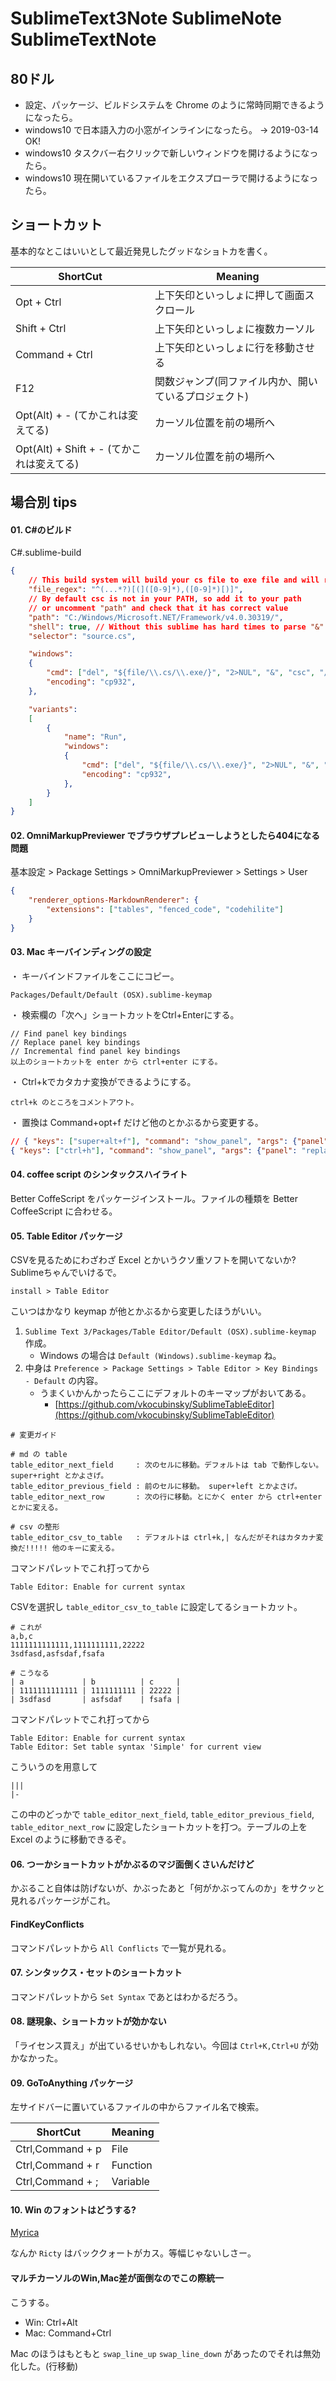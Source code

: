SublimeText3Note SublimeNote SublimeTextNote
===

## 80ドル

- 設定、パッケージ、ビルドシステムを Chrome のように常時同期できるようになったら。
- windows10 で日本語入力の小窓がインラインになったら。 -> 2019-03-14 OK!
- windows10 タスクバー右クリックで新しいウィンドウを開けるようになったら。
- windows10 現在開いているファイルをエクスプローラで開けるようになったら。

## ショートカット

基本的なとこはいいとして最近発見したグッドなショトカを書く。

|               ShortCut               |                       Meaning                        |
|--------------------------------------|------------------------------------------------------|
| Opt + Ctrl                           | 上下矢印といっしょに押して画面スクロール             |
| Shift + Ctrl                         | 上下矢印といっしょに複数カーソル                     |
| Command + Ctrl                       | 上下矢印といっしょに行を移動させる                   |
| F12                                  | 関数ジャンプ(同ファイル内か、開いているプロジェクト) |
| Opt(Alt) + - (てかこれは変えてる)         | カーソル位置を前の場所へ                             |
| Opt(Alt) + Shift + - (てかこれは変えてる) | カーソル位置を前の場所へ                             |


## 場合別 tips

#### 01. C#のビルド

C#.sublime-build

```json
{
    // This build system will build your cs file to exe file and will run it
    "file_regex": "^(...*?)[(]([0-9]*),([0-9]*)[)]",
    // By default csc is not in your PATH, so add it to your path
    // or uncomment "path" and check that it has correct value
    "path": "C:/Windows/Microsoft.NET/Framework/v4.0.30319/",
    "shell": true, // Without this sublime has hard times to parse "&" in out command line
    "selector": "source.cs",

    "windows":
    {
        "cmd": ["del", "${file/\\.cs/\\.exe/}", "2>NUL", "&", "csc", "/nologo", "/out:${file/\\.cs/\\.exe/}", "$file"],
        "encoding": "cp932",
    },

    "variants":
    [
        {
            "name": "Run",
            "windows":
            {
                "cmd": ["del", "${file/\\.cs/\\.exe/}", "2>NUL", "&", "csc", "/nologo", "/out:${file/\\.cs/\\.exe/}", "$file", "&", "${file/\\.cs/\\.exe/}"],
                "encoding": "cp932",
            },
        }
    ]
}
```

#### 02. OmniMarkupPreviewer でブラウザプレビューしようとしたら404になる問題

基本設定 > Package Settings > OmniMarkupPreviewer > Settings > User

```json
{
    "renderer_options-MarkdownRenderer": {
        "extensions": ["tables", "fenced_code", "codehilite"]
    }
}
```

#### 03. Mac キーバインディングの設定

・ キーバインドファイルをここにコピー。

    Packages/Default/Default (OSX).sublime-keymap

・ 検索欄の「次へ」ショートカットをCtrl+Enterにする。

    // Find panel key bindings
    // Replace panel key bindings
    // Incremental find panel key bindings
    以上のショートカットを enter から ctrl+enter にする。

・ Ctrl+kでカタカナ変換ができるようにする。

    ctrl+k のところをコメントアウト。

・ 置換は Command+opt+f だけど他のとかぶるから変更する。

```json
// { "keys": ["super+alt+f"], "command": "show_panel", "args": {"panel": "replace", "reverse": false} },
{ "keys": ["ctrl+h"], "command": "show_panel", "args": {"panel": "replace", "reverse": false} },
```

#### 04. coffee script のシンタックスハイライト

Better CoffeScript をパッケージインストール。ファイルの種類を Better CoffeeScript に合わせる。

#### 05. Table Editor パッケージ

CSVを見るためにわざわざ Excel とかいうクソ重ソフトを開いてないか?  Sublimeちゃんでいけるで。

`install > Table Editor`

こいつはかなり keymap が他とかぶるから変更したほうがいい。

1. `Sublime Text 3/Packages/Table Editor/Default (OSX).sublime-keymap` 作成。
    - Windows の場合は `Default (Windows).sublime-keymap` ね。
2. 中身は `Preference > Package Settings > Table Editor > Key Bindings - Default` の内容。
    - うまくいかんかったらここにデフォルトのキーマップがおいてある。
        - [https://github.com/vkocubinsky/SublimeTableEditor](https://github.com/vkocubinsky/SublimeTableEditor)

```
# 変更ガイド

# md の table
table_editor_next_field     : 次のセルに移動。デフォルトは tab で動作しない。 super+right とかよさげ。
table_editor_previous_field : 前のセルに移動。 super+left とかよさげ。
table_editor_next_row       : 次の行に移動。とにかく enter から ctrl+enter とかに変える。

# csv の整形
table_editor_csv_to_table   : デフォルトは ctrl+k,| なんだがそれはカタカナ変換だ!!!!! 他のキーに変える。
```

コマンドパレットでこれ打ってから

```
Table Editor: Enable for current syntax
```

CSVを選択し `table_editor_csv_to_table` に設定してるショートカット。

```
# これが
a,b,c
1111111111111,1111111111,22222
3sdfasd,asfsdaf,fsafa
```

```
# こうなる
| a             | b          | c     |
| 1111111111111 | 1111111111 | 22222 |
| 3sdfasd       | asfsdaf    | fsafa |
```

コマンドパレットでこれ打ってから

```
Table Editor: Enable for current syntax
Table Editor: Set table syntax 'Simple' for current view
```

こういうのを用意して

```
|||
|-
```

この中のどっかで `table_editor_next_field`, `table_editor_previous_field`, `table_editor_next_row` に設定したショートカットを打つ。テーブルの上を Excel のように移動できるぞ。

#### 06. つーかショートカットがかぶるのマジ面倒くさいんだけど

かぶること自体は防げないが、かぶったあと「何がかぶってんのか」をサクッと見れるパッケージがこれ。

#### FindKeyConflicts

コマンドパレットから `All Conflicts` で一覧が見れる。

#### 07. シンタックス・セットのショートカット

コマンドパレットから `Set Syntax` であとはわかるだろう。

#### 08. 謎現象、ショートカットが効かない

「ライセンス買え」が出ているせいかもしれない。今回は `Ctrl+K,Ctrl+U` が効かなかった。

#### 09. GoToAnything パッケージ

左サイドバーに置いているファイルの中からファイル名で検索。 

|     ShortCut     | Meaning  |
|------------------|----------|
| Ctrl,Command + p | File     |
| Ctrl,Command + r | Function |
| Ctrl,Command + ; | Variable |

#### 10. Win のフォントはどうする?

[Myrica](https://nelog.jp/myrica)

なんか `Ricty` はバッククォートがカス。等幅じゃないしさー。

#### マルチカーソルのWin,Mac差が面倒なのでこの際統一

こうする。

- Win: Ctrl+Alt
- Mac: Command+Ctrl

Mac のほうはもともと `swap_line_up` `swap_line_down` があったのでそれは無効化した。(行移動)

